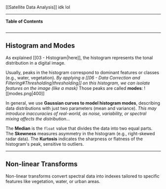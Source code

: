 [[Satellite Data Analysis]]
idk lol
****
**Table of Contents**
```table-of-contents
```

****
## Histogram and Modes

As explained [[03 - Histogram|here]], the histogram represents the tonal distribution in a digital image.

Usually, peaks in the histogram correspond to dominant features or classes (e.g., water, vegetation).
	*By applying a [[06 - Data Correction and Filtering#Thresholding|thresholding]] on this histogram, we can isolate features on the image (like a mask)*
Those peaks are called **modes**:
![[modes.png|400]]

In general, we use **Gaussian curves to model histogram modes**, describing data distributions with just two parameters (mean and variance).
	*This may introduce inaccuracies of real-world, as noise, variability, or spectral mixing affects the distribution...*

The **Median** is the `float` value that divides the data into two equal parts.
The **Skewness** measures asymmetry in the histogram (e.g., right-skewed radar data).
The **Kurtosis** indicates the sharpness or flatness of the histogram's peak, sensitive to outliers.


****
## Non-linear Transforms

Non-linear transforms convert spectral data into indexes tailored to specific features like vegetation, water, or urban areas.
